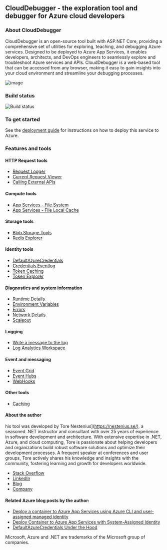 ## CloudDebugger - the exploration tool and debugger for Azure cloud developers

### About CloudDebugger
CloudDebugger is an open-source tool built with ASP.NET Core, providing a comprehensive set of utilities for exploring, teaching, and debugging Azure services. 
Designed to be deployed to Azure App Services, it enables developers, architects, and DevOps engineers to seamlessly explore and troubleshoot Azure services and APIs. 
CloudDebugger is a web-based tool that can be accessed from any browser, making it easy to gain insights into your cloud environment and streamline your debugging processes.

![image](https://github.com/user-attachments/assets/be9e5501-ce86-401d-8dc7-9b5a171a82d5)

### Build status
![Build status](https://github.com/tndata/CloudDebugger/actions/workflows/main.yml/badge.svg)


### To get started
See the [deployment guide](https://github.com/tndata/CloudDebugger/wiki/Deployment) for instructions on how to deploy this service to Azure.


### Features and tools

#### HTTP Request tools
* [Request Logger](https://github.com/tndata/CloudDebugger/wiki/RequestLogger)
* [Current Request Viewer](https://github.com/tndata/CloudDebugger/wiki/CurrentRequestViewer)
* [Calling External APIs](https://github.com/tndata/CloudDebugger/wiki/CallingAPIs)


#### Compute tools
* [App Services - File System](https://github.com/tndata/CloudDebugger/wiki/AppServices)
* [App Services - File Local Cache](https://github.com/tndata/CloudDebugger/wiki/AppServices)

#### Storage tools
* [Blob Storage Tools](https://github.com/tndata/CloudDebugger/wiki/BlobStorage)
* [Redis Explorer](https://github.com/tndata/CloudDebugger/wiki/RedisExplorer)

#### Identity tools
* [DefaultAzureCredentials](https://github.com/tndata/CloudDebugger/wiki/DefaultAzureCredentials)
* [Credentials Eventlog](https://github.com/tndata/CloudDebugger/wiki/CredentialsEventLog)
* [Token Caching](https://github.com/tndata/https://github.com/tndata/CloudDebugger/wiki/TokenCaching)
* [Token Explorer](https://github.com/tndata/CloudDebugger/wiki/TokenExplorer)

#### Diagnostics and system information
* [Runtime Details](https://github.com/tndata/CloudDebugger/wiki/Diagnostics)
* [Environment Variables](https://github.com/tndata/CloudDebugger/wiki/Diagnostics)
* [Errors](https://github.com/tndata/CloudDebugger/wiki/Errors)
* [Network Details](https://github.com/tndata/CloudDebugger/wiki/Diagnostics)
* [Scaleout](https://github.com/tndata/CloudDebugger/wiki/Scaleout)

#### Logging
* [Write a message to the log](https://github.com/tndata/CloudDebugger/wiki/Logging)
* [Log Analytics Workspace](https://github.com/tndata/CloudDebugger/wiki/LogWorkspace)

#### Event and messaging
* [Event Grid](https://github.com/tndata/CloudDebugger/wiki/EventGrid)
* [Event Hubs](https://github.com/tndata/CloudDebugger/wiki/EventHubs)
* [WebHooks](https://github.com/tndata/CloudDebugger/wiki/Webhooks)

#### Other tools
* [Caching](https://github.com/tndata/CloudDebugger/wiki/Caching)




#### About the author
his tool was developed by Tore Nestenius](https://nestenius.se/), a seasoned .NET instructor and consultant with over 25 years of experience in software development and architecture. With extensive expertise in .NET, Azure, and cloud computing, Tore is passionate about helping developers and organizations build robust software solutions and optimize their development processes. A frequent speaker at conferences and user groups, Tore actively shares his knowledge and insights with the community, fostering learning and growth for developers worldwide.



* [Stack Overflow](https://stackoverflow.com/users/68490/tore-nestenius)
* [LinkedIn](https://www.linkedin.com/in/torenestenius/)
* [Blog](https://nestenius.se/)
* [Company](https://tn-data.se/)

#### Related Azure blog posts by the author:
* [Deploy a container to Azure App Services using Azure CLI and user-assigned managed identity](https://nestenius.se/2024/08/27/deploy-a-container-to-azure-app-services-using-azure-cli-and-user-assigned-managed-identity/)
* [Deploy Container to Azure App Services with System-Assigned Identity](https://nestenius.se/2024/09/02/deploy-a-container-to-azure-app-services-using-a-system-assigned-identity/)
* [DefaultAzureCredentials Under the Hood](https://nestenius.se/2024/04/18/default-azure-credentials-under-the-hood/)


Microsoft, Azure and .NET are trademarks of the Microsoft group of companies.
